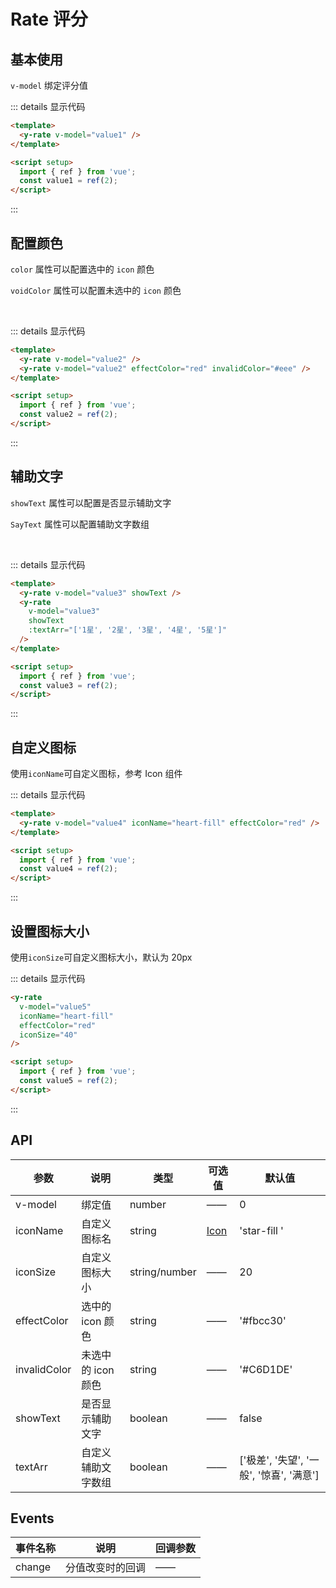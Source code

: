 # Rate 评分

## 基本使用

`v-model` 绑定评分值

<y-rate v-model="value1" />

::: details 显示代码

```html
<template>
  <y-rate v-model="value1" />
</template>

<script setup>
  import { ref } from 'vue';
  const value1 = ref(2);
</script>
```

:::

## 配置颜色

`color` 属性可以配置选中的 `icon` 颜色

`voidColor` 属性可以配置未选中的 `icon` 颜色

<y-rate v-model="value2" />
<br>
<y-rate v-model="value2" effectColor="red" invalidColor="#eee" />

::: details 显示代码

```html
<template>
  <y-rate v-model="value2" />
  <y-rate v-model="value2" effectColor="red" invalidColor="#eee" />
</template>

<script setup>
  import { ref } from 'vue';
  const value2 = ref(2);
</script>
```

:::

## 辅助文字

`showText` 属性可以配置是否显示辅助文字

`SayText` 属性可以配置辅助文字数组

<y-rate v-model="value3" showText />
<br>
<y-rate v-model="value3" showText :textArr="['1星', '2星', '3星', '4星', '5星']"/>

::: details 显示代码

```html
<template>
  <y-rate v-model="value3" showText />
  <y-rate
    v-model="value3"
    showText
    :textArr="['1星', '2星', '3星', '4星', '5星']"
  />
</template>

<script setup>
  import { ref } from 'vue';
  const value3 = ref(2);
</script>
```

:::

## 自定义图标

使用`iconName`可自定义图标，参考 Icon 组件

<y-rate v-model="value4" iconName="heart-fill"  effectColor='red' />

::: details 显示代码

```html
<template>
  <y-rate v-model="value4" iconName="heart-fill" effectColor="red" />
</template>

<script setup>
  import { ref } from 'vue';
  const value4 = ref(2);
</script>
```

:::

## 设置图标大小

使用`iconSize`可自定义图标大小，默认为 20px

<y-rate v-model="value5" iconName="heart-fill"  effectColor='red' iconSize="40" />

::: details 显示代码

```html
<y-rate
  v-model="value5"
  iconName="heart-fill"
  effectColor="red"
  iconSize="40"
/>

<script setup>
  import { ref } from 'vue';
  const value5 = ref(2);
</script>
```

:::

## API

| 参数         | 说明               | 类型          | 可选值                            | 默认值                                   |
| ------------ | ------------------ | ------------- | --------------------------------- | ---------------------------------------- |
| v-model      | 绑定值             | number        | ——                                | 0                                        |
| iconName     | 自定义图标名       | string        | <a href='/examples/icon'>Icon</a> | 'star-fill '                             |
| iconSize     | 自定义图标大小     | string/number | ——                                | 20                                       |
| effectColor  | 选中的 icon 颜色   | string        | ——                                | '#fbcc30'                                |
| invalidColor | 未选中的 icon 颜色 | string        | ——                                | '#C6D1DE'                                |
| showText     | 是否显示辅助文字   | boolean       | ——                                | false                                    |
| textArr      | 自定义辅助文字数组 | boolean       | ——                                | ['极差', '失望', '一般', '惊喜', '满意'] |

## Events

| 事件名称 | 说明             | 回调参数 |
| -------- | ---------------- | -------- |
| change   | 分值改变时的回调 | ——       |

<script setup>
  import { ref } from 'vue'
  const value1 = ref(2)
  const value2 = ref(2)
  const value3 = ref(2)
  const value4 = ref(2)
   const value5 = ref(2)
</script>

